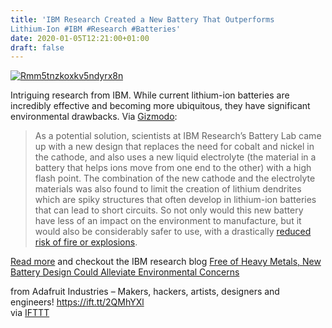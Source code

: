 ```yaml
---
title: 'IBM Research Created a New Battery That Outperforms
Lithium-Ion #IBM #Research #Batteries'
date: 2020-01-05T12:21:00+01:00
draft: false
---
```


[![Rmm5tnzkoxkv5ndyrx8n](https://cdn-blog.adafruit.com/uploads/2019/12/rmm5tnzkoxkv5ndyrx8n.jpg "rmm5tnzkoxkv5ndyrx8n.jpg")](https://gizmodo.com/ibm-research-created-a-new-battery-that-outperforms-lit-1840535845)

Intriguing research from IBM. While current lithium-ion batteries are incredibly effective and becoming more ubiquitous, they have significant environmental drawbacks. Via [Gizmodo](https://gizmodo.com/ibm-research-created-a-new-battery-that-outperforms-lit-1840535845):

> As a potential solution, scientists at IBM Research’s Battery Lab came up with a new design that replaces the need for cobalt and nickel in the cathode, and also uses a new liquid electrolyte (the material in a battery that helps ions move from one end to the other) with a high flash point. The combination of the new cathode and the electrolyte materials was also found to limit the creation of lithium dendrites which are spiky structures that often develop in lithium-ion batteries that can lead to short circuits. So not only would this new battery have less of an impact on the environment to manufacture, but it would also be considerably safer to use, with a drastically [reduced risk of fire or explosions](https://gizmodo.com/this-is-why-you-should-take-lithium-ion-battery-fires-v-1788281947).

[Read more](https://gizmodo.com/ibm-research-created-a-new-battery-that-outperforms-lit-1840535845) and checkout the IBM research blog [Free of Heavy Metals, New Battery Design Could Alleviate Environmental Concerns](https://www.ibm.com/blogs/research/2019/12/heavy-metal-free-battery/)

  
  
from Adafruit Industries – Makers, hackers, artists, designers and engineers! https://ift.tt/2QMhYXl  
via [IFTTT](https://ifttt.com/?ref=da&site=blogger)